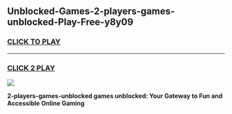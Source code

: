 
## Unblocked-Games-2-players-games-unblocked-Play-Free-y8y09
<h3>
<a href="https://premium76.site?title=2-players-games-unblocked&ref=21A">CLICK TO PLAY</a></h3>
<hr>

<h3>
<a href="https://premium76.site?title=2-players-games-unblocked&ref=21A">CLICK 2 PLAY</a>
  
</h3>

<a href="https://premium76.site?title=2-players-games-unblocked&ref=21A"><img src="https://clearcache.store/games.png"></a>


**2-players-games-unblocked games unblocked: Your Gateway to Fun and Accessible Online Gaming**
